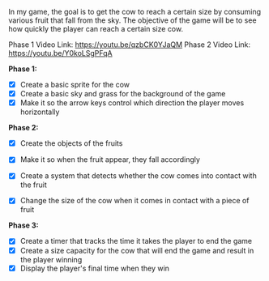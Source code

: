 In my game, the goal is to get the cow to reach
a certain size by consuming various fruit that
fall from the sky. The objective of the game will
be to see how quickly the player can reach a
certain size cow.

Phase 1 Video Link: https://youtu.be/qzbCK0YJaQM
Phase 2 Video Link: https://youtu.be/Y0koLSgPFqA



**Phase 1:**
- [X] Create a basic sprite for the cow
- [X] Create a basic sky and grass for the background of the game
- [X] Make it so the arrow keys control which direction the player moves horizontally

**Phase 2:**
- [X] Create the objects of the fruits
- [X] Make it so when the fruit appear, they fall accordingly
- [X] Create a system that detects whether the cow comes into contact with the fruit
- [X] Change the size of the cow when it comes in contact with a piece of fruit


**Phase 3:**
- [X] Create a timer that tracks the time it takes the player to end the game
- [X] Create a size capacity for the cow that will end the game and result in the player winning
- [X] Display the player's final time when they win
